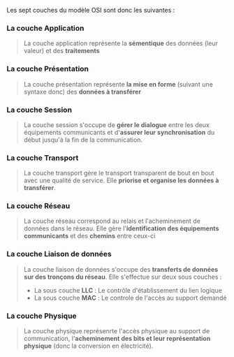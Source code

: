 Les sept couches du modèle OSI sont donc les suivantes :

### La couche Application

> La couche application représente la **sémentique** des données (leur valeur) et des **traitements**

### La couche Présentation

> La couche présentation représente **la mise en forme** (suivant une syntaxe donc) des **données à transférer**

### La couche Session

>La couche session s'occupe de **gérer le dialogue** entre les deux équipements communicants et d'**assurer leur synchronisation** du début jusqu'à la fin de la communication. 

### La couche Transport

> La couche transport gère le transport transparent de bout en bout avec une qualité de service. Elle **priorise et organise les données à transférer**.

### La couche Réseau

> La couche réseau correspond au relais et l'acheminement de données dans le réseau. Elle gère l'**identification des équipements communicants** et des **chemins** entre ceux-ci

### La couche Liaison de données

> La couche liaison de données s'occupe des **transferts de données sur des tronçons du réseau**. Elle s'effectue sur deux sous couches : 
>
> - La sous couche **LLC** : Le contrôle d'établissement du lien logique 
> - La sous couche **MAC** : Le controle de l'accès au support demandé

### La couche Physique

> La couche physique représenrte l'accès physique au support de communication, l'**acheminement des bits et leur représentation physique** (donc la conversion en électricité).